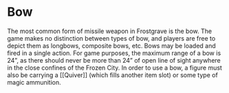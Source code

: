 # Bow
The most common form of missile weapon in Frostgrave is the bow. The game makes no distinction between types of bow, and players are free to depict them as longbows, composite bows, etc. Bows may be loaded and fired in a single action. For game purposes, the maximum range of a bow is 24”, as there should never be more than 24” of open line of sight anywhere in the close confines of the Frozen City. In order to use a bow, a figure must also be carrying a [[Quiver]] (which fills another item slot) or some type of magic ammunition.
